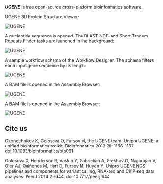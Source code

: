 ***UGENE*** is free open-source cross-platform bioinformatics software.

UGENE 3D Protein Structure Viewer:

![UGENE](http://ugene.net/wp-content/themes/Ugene/gallery/images/3dstruct.png)

A nucleotide sequence is opened. The BLAST NCBI and Short Tandem Repeats Finder tasks are launched in the background:

![UGENE](http://ugene.net/wp-content/themes/Ugene/gallery/images/project_and_sequence_view.png)

A sample workflow schema of the Workflow Designer. The schema filters each input gene sequence by its length:

![UGENE](http://ugene.net/wp-content/themes/Ugene/gallery/images/wd_filter_by_length.png)

A BAM file is opened in the Assembly Browser:

![UGENE](http://ugene.net/wp-content/themes/Ugene/gallery/images/wd_filter_by_length.png)

A BAM file is opened in the Assembly Browser:

![UGENE](http://ugene.net/wp-content/themes/Ugene/gallery/images/ass_br_diff_mode.png)

## Cite us

Okonechnikov K, Golosova O, Fursov M, the UGENE team. Unipro UGENE: a unified bioinformatics toolkit. Bioinformatics 2012 28: 1166-1167. doi:10.1093/bioinformatics/bts091

Golosova O, Henderson R, Vaskin Y, Gabrielian A, Grekhov G, Nagarajan V, Oler AJ, Quiñones M, Hurt D, Fursov M, Huyen Y. Unipro UGENE NGS pipelines and components for variant calling, RNA-seq and ChIP-seq data analyses. PeerJ 2014 2:e644. doi:10.7717/peerj.644
